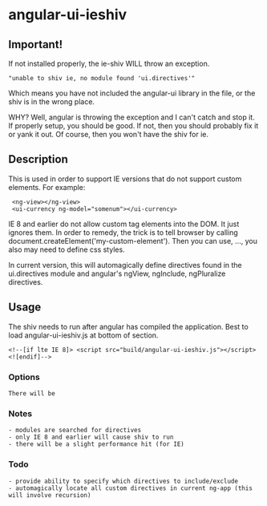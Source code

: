 # angular-ui-ieshiv

## Important!

If not installed properly, the ie-shiv WILL throw an exception. 

    "unable to shiv ie, no module found 'ui.directives'"

Which means you have not included the angular-ui library in the file, or the shiv is in the wrong place.

WHY? Well, angular is throwing the exception and I can't catch and stop it. If properly setup, you should be good. 
If not, then you should probably fix it or yank it out. Of course, then you won't have the shiv for ie. 

## Description

This is used in order to support IE versions that do not support custom elements. For example: 

     <ng-view></ng-view>
     <ui-currency ng-model="somenum"></ui-currency>

IE 8 and earlier do not allow custom tag elements into the DOM. It just ignores them. 
In order to remedy, the trick is to tell browser by calling document.createElement('my-custom-element').
Then you can use, <my-custom-element>...</my-custom-element>, you also may need to define css styles. 

In current version, this will automagically define directives found in the ui.directives module and 
angular's ngView, ngInclude, ngPluralize directives.

## Usage

The shiv needs to run after angular has compiled the application.  Best to load angular-ui-ieshiv.js at 
bottom of <head> section. 

    <!--[if lte IE 8]> <script src="build/angular-ui-ieshiv.js"></script><![endif]-->

### Options

    There will be

### Notes
    - modules are searched for directives 
    - only IE 8 and earlier will cause shiv to run
    - there will be a slight performance hit (for IE) 
    
### Todo
    - provide ability to specify which directives to include/exclude
    - automagically locate all custom directives in current ng-app (this will involve recursion)
    